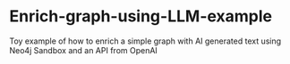 # Enrich-graph-using-LLM-example
Toy example of how to enrich a simple graph with AI generated text using Neo4j Sandbox and an API from OpenAI
